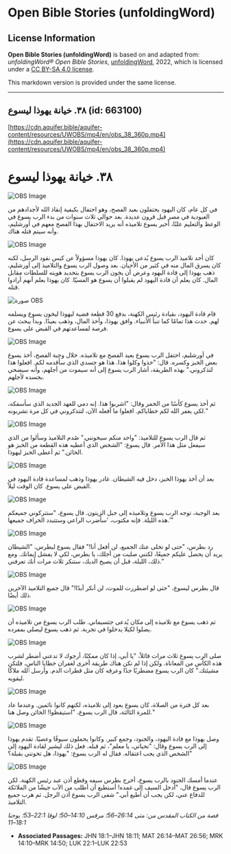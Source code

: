 # Open Bible Stories (unfoldingWord)

## License Information

**Open Bible Stories (unfoldingWord)** is based on and adapted from: _unfoldingWord® Open Bible Stories_, [unfoldingWord](https://unfoldingword.org/utw), 2022, which is licensed under a [CC BY-SA 4.0 license](https://creativecommons.org/licenses/by-sa/4.0/legalcode.en).

This markdown version is provided under the same license.



--------------------------------

## ٣٨. خيانة يهوذا ليسوع (id: 663100)

[https://cdn.aquifer.bible/aquifer-content/resources/UWOBS/mp4/en/obs_38_360p.mp4](https://cdn.aquifer.bible/aquifer-content/resources/UWOBS/mp4/en/obs_38_360p.mp4)

٣٨. خيانة يهوذا ليسوع
=====================

![OBS Image](https://cdn.aquifer.bible/aquifer-content/resources/UWOBS/jpg/360px/obs-en-38-01.jpg)

في كل عام، كان اليهود يحتفلون بعيد الفصح، وهو احتفال بكيفية إنقاذ الله لأجدادهم من العبودية في مصر قبل قرون عديدة. بعد حوالي ثلاث سنوات من بدء الرب يسوع في الوعظ والتعليم علنًا، أخبر يسوع تلاميذه أنه يريد الاحتفال بهذا الفصح معهم في أورشليم، وأنه سيتم قتله هناك.

![OBS Image](https://cdn.aquifer.bible/aquifer-content/resources/UWOBS/jpg/360px/obs-en-38-02.jpg)

كان أحد تلاميذ الرب يسوع يُدعى يهوذا. كان يهوذا مسؤولاً عن كيس نقود الرسل، لكنه كان يسرق المال منه في كثير من الأحيان. بعد وصول الرب يسوع والتلاميذ إلى أورشليم، ذهب يهوذا إلى قادة اليهود وعرض أن يخون الرب يسوع بتحديد هويته للسلطات مقابل المال. كان يعلم أن قادة اليهود لم يقبلوا أن يسوع هو المسيّا. كان يهوذا يعلم أنهم أرادوا قتله.

![صورة OBS](https://cdn.aquifer.bible/aquifer-content/resources/UWOBS/jpg/360px/obs-en-38-03.jpg)

قام قادة اليهود، بقيادة رئيس الكهنة، بدفع 30 قطعة فضية ليهوذا ليخون يسوع ويسلمه لهم. حدث هذا تمامًا كما تنبأ الأنبياء. وافق يهوذا، وأخذ المال، وذهب بعيدًا. وبدأ يبحث عن فرصة لمساعدتهم في القبض على يسوع.

![OBS Image](https://cdn.aquifer.bible/aquifer-content/resources/UWOBS/jpg/360px/obs-en-38-04.jpg)

في أورشليم، احتفل الرب يسوع بعيد الفصح مع تلاميذه. خلال وجبة الفصح، أخذ يسوع بعض الخبز وكسره. قال: "خذوا وكلوا هذا. هذا هو جسدي الذي سأقدمه لكم. افعلوا هذا لتذكروني." بهذه الطريقة، أشار الرب يسوع إلى أنه سيموت من أجلهم، وأنه سيضحي بجسده لأجلهم.

![OBS Image](https://cdn.aquifer.bible/aquifer-content/resources/UWOBS/jpg/360px/obs-en-38-05.jpg)

ثم أخذ يسوع كأسًا من الخمر وقال: "اشربوا هذا. إنه دمي للعهد الجديد الذي سأسفكه، لكي يغفر الله لكم خطاياكم. افعلوا ما أفعله الآن، لتتذكروني في كل مرة تشربونه."

![OBS Image](https://cdn.aquifer.bible/aquifer-content/resources/UWOBS/jpg/360px/obs-en-38-06.jpg)

ثم قال الرب يسوع للتلاميذ: "واحد منكم سيخونني." صُدم التلاميذ وسألوا من الذي سيفعل مثل هذا الأمر. قال يسوع: "الشخص الذي أعطيه هذه القطعة من الخبز هو الخائن." ثم أعطى الخبز ليهوذا.

![OBS Image](https://cdn.aquifer.bible/aquifer-content/resources/UWOBS/jpg/360px/obs-en-38-07.jpg)

بعد أن أخذ يهوذا الخبز، دخل فيه الشيطان. غادر يهوذا وذهب لمساعدة قادة اليهود في القبض على يسوع. كان الوقت ليلاً.

![OBS Image](https://cdn.aquifer.bible/aquifer-content/resources/UWOBS/jpg/360px/obs-en-38-08.jpg)

بعد الوجبة، توجه الرب يسوع وتلاميذه إلى جبل الزيتون. قال يسوع، "ستتركوني جميعكم هذه الليلة. فإنه مكتوب، 'سأضرب الراعي وستتبدد الخراف جميعها.'"

![OBS Image](https://cdn.aquifer.bible/aquifer-content/resources/UWOBS/jpg/360px/obs-en-38-09.jpg)

رد بطرس، "حتى لو تخلى عنك الجميع، لن أفعل أنا!" فقال يسوع لبطرس، "الشيطان يريد أن يحصل عليكم جميعًا، لكنني صليت من أجلك، يا بطرس، لكي لا يفشل إيمانك. ومع ذلك، الليلة، قبل أن يصيح الديك، ستنكر ثلاث مرات أنك تعرفني."

![OBS Image](https://cdn.aquifer.bible/aquifer-content/resources/UWOBS/jpg/360px/obs-en-38-10.jpg)

قال بطرس ليسوع، "حتى لو اضطررت للموت، لن أنكر أبدًا!" قال جميع التلاميذ الآخرين ذلك أيضًا.

![OBS Image](https://cdn.aquifer.bible/aquifer-content/resources/UWOBS/jpg/360px/obs-en-38-11.jpg)

ثم ذهب يسوع مع تلاميذه إلى مكان يُدعى جثسيماني. طلب الرب يسوع من تلاميذه أن يصلوا لكيلا يدخلوا في تجربة. ثم ذهب يسوع ليصلي بمفرده.

![OBS Image](https://cdn.aquifer.bible/aquifer-content/resources/UWOBS/jpg/360px/obs-en-38-12.jpg)

صلى الرب يسوع ثلاث مرات قائلاً، "يا أبي، إذا كان ممكنًا، أرجوك لا تدعني أضطر لشرب هذه الكأس من المعاناة. ولكن إذا لم تكن هناك طريقة أخرى لغفران خطايا الناس، فلتكن مشيئتك." كان الرب يسوع مضطربًا جدًا وعرقه كان مثل قطرات الدم. وأرسل ٱلله ملاكًا ليقويه.

![OBS Image](https://cdn.aquifer.bible/aquifer-content/resources/UWOBS/jpg/360px/obs-en-38-13.jpg)

بعد كل فترة من الصلاة، كان يسوع يعود إلى تلاميذه، لكنهم كانوا نائمين. وعندما عاد للمرة الثالثة، قال الرب يسوع، "استيقظوا! الخائن وصل هنا."

![OBS Image](https://cdn.aquifer.bible/aquifer-content/resources/UWOBS/jpg/360px/obs-en-38-14.jpg)

وصل يهوذا مع قادة اليهود، والجنود، وجمع كبير. وكانوا يحملون سيوفًا وعصيًا. تقدم يهوذا إلى الرب يسوع وقال: "تحياتي، يا معلم"، ثم قبله. فعل ذلك ليشير لقادة اليهود إلى الشخص الذي يجب اعتقاله. فقال له الرب يسوع: "يهوذا، هل تخونني بقبلة؟"

![OBS Image](https://cdn.aquifer.bible/aquifer-content/resources/UWOBS/jpg/360px/obs-en-38-15.jpg)

عندما أمسك الجنود بالرب يسوع، أخرج بطرس سيفه وقطع أذن عبد رئيس الكهنة. لكن الرب يسوع قال، "أدخل السيف إلى غمده! أستطيع أن أطلب من الآب جيشًا من الملائكة للدفاع عني، لكن يجب أن أطيع أبي." شفى الرب يسوع أذن الرجل. ثم هرب جميع التلاميذ.

*قصة من الكتاب المقدس من: متى 26:14–56؛ مرقس 14:10–50؛ لوقا 22:1–53؛ يوحنا 18:1–11*

* **Associated Passages:** JHN 18:1–JHN 18:11; MAT 26:14–MAT 26:56; MRK 14:10–MRK 14:50; LUK 22:1–LUK 22:53

